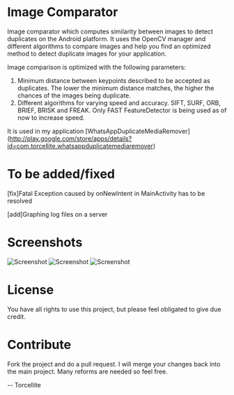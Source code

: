 # Image Comparator

Image comparator which computes similarity between images to detect duplicates on the Android platform. It uses the OpenCV manager and different algorithms to compare images and help you find an optimized method to detect duplicate images for your application.

Image comparison is optimized with the following parameters:
1. Minimum distance between keypoints described to be accepted as duplicates. The lower the minimum distance matches, the higher the chances of the images being duplicate.
2. Different algorithms for varying speed and accuracy. SIFT, SURF, ORB, BRIEF, BRISK and FREAK. Only FAST FeatureDetector is being used as of now to increase speed.

It is used in my application [WhatsAppDuplicateMediaRemover] (http://play.google.com/store/apps/details?id=com.torcellite.whatsappduplicatemediaremover)

# To be added/fixed

 [fix]Fatal Exception caused by onNewIntent in MainActivity has to be resolved
 
 [add]Graphing log files on a server

# Screenshots

![Screenshot](http://github.com/torcellite/imageComparator/raw/master/screenshot.png)
![Screenshot](http://github.com/torcellite/imageComparator/raw/master/screenshot1.png)
![Screenshot](http://github.com/torcellite/imageComparator/raw/master/screenshot2.png)

# License

You have all rights to use this project, but please feel obligated to give due credit.

# Contribute

Fork the project and do a pull request. I will merge your changes back into the main project. Many reforms are needed so feel free.


--
Torcellite
